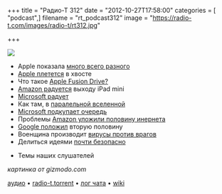 +++
title = "Радио-Т 312"
date = "2012-10-27T17:58:00"
categories = [ "podcast",]
filename = "rt_podcast312"
image = "https://radio-t.com/images/radio-t/rt312.jpg"

+++

![](https://radio-t.com/images/radio-t/rt312.jpg)

* Apple показала [много всего разного](http://www.engadget.com/2012/10/23/apple-ipad-mini-event-roundup/)
* [Apple плетется](http://gizmodo.com/5954433/apple-is-a-follower) в хвосте
* Что  такое [Apple Fusion Drive?](http://allthingsd.com/20121023/so-what-the-heck-is-an-apple-fusion-drive-anyway/)
* [Amazon радуется](http://allthingsd.com/20121026/amazon-says-kindle-withstood-ipad-mini-assault/) выходу iPad mini
* [Microsoft радует](http://www.economist.com/news/business/21565225-microsoft-makes-its-pitch-mobile-age-tablets-high)
* Как там, в [паралельной вселенной](http://www.marco.org/2012/10/26/an-alternate-universe)
* [Microsoft подкупает очередь](http://www.mactrast.com/2012/10/microsoft-bribes-people-to-stand-in-line-for-surface-tablets/)
* Проблемы [Amazon уложили половину инернета](http://gigaom.com/cloud/amazon-problems-take-down-reddit-other-sites/)
* [Google положил](http://techcrunch.com/2012/10/26/google-app-engine-down-with-major-service-disruption-as-dropbox-and-tumblr-also-suffer/) вторую половину
* Военщина производит [вирусы против врагов](http://arstechnica.com/tech-policy/2012/06/confirmed-us-israel-created-stuxnet-lost-control-of-it/)
* Делиться идеями [почти безопасно](http://dukeo.com/dont-worry-about-sharing-ideas/)
- Темы наших слушателей

_картинка от gizmodo.com_

[аудио](https://cdn.radio-t.com/rt_podcast312.mp3) • [radio-t.torrent](https://cdn.radio-t.com/torrents/rt_podcast312.mp3.torrent) • [лог чата](http://chat.radio-t.com/logs/radio-t-312.html) • [wiki](http://wiki.radio-t.com/%D0%92%D1%8B%D0%BF%D1%83%D1%81%D0%BA_312)<audio src="https://cdn.radio-t.com/rt_podcast312.mp3" preload="none"></audio>